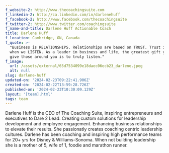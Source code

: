 ```yaml
---
f_website-2: http://www.thecoachingsuite.com
f_linkedin-2: http://ca.linkedin.com/in/darlenehuff
f_facebook-2: http://www.facebook.com/thecoachingsuite
f_twitter-2: http://www.twitter.com/coachingsuite
f_name-and-title: Darlene Huff Actionable Coach
title: Darlene Huff
f_location: Cambridge, ON, Canada
f_quote: >-
  "Business is RELATIONSHIPS. Relationships are based on TRUST. Trust is built
  when we LISTEN. As a leader in business and life, the greatest gift you can
  give those around you is to truly listen."
f_image:
  url: /assets/external/65d7534099e18daec06ecb23_darlene.jpeg
  alt: null
slug: darlene-huff
updated-on: '2024-02-23T09:22:41.906Z'
created-on: '2024-02-22T13:59:28.726Z'
published-on: '2024-02-23T10:30:09.129Z'
layout: '[team].html'
tags: team
---
```


Darlene Huff is the CEO of The Coaching Suite, inspiring entrepreneurs and executives to Dare 2 Lead. Creating custom solutions for leadership development and employee engagement. Enhancing business relationships to elevate their results. She passionatly creates coaching centric leadership cultures. Darlene has been coaching and inspiring high performance teams for 20+ yrs for Disney & Williams-Sonoma. When not building leadership she is a mother of 5, wife of 1, foodie and marathon runner.
